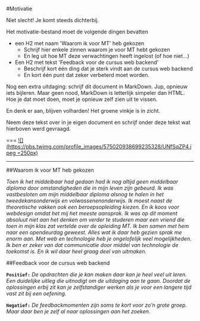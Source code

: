#Motivatie

Niet slecht! Je komt steeds dichterbij.

Het motivatie-bestand moet de volgende dingen bevatten
- een H2 met naam 'Waarom ik voor MT' heb gekozen
  - Schrijf hier enkele zinnen waarom je voor MT hebt gekozen
  - En leg uit hoe MT deze verwachtingen heeft ingelost (of hoe niet...)
- Een H2 met tekst 'Feedback voor de cursus web backend'
  - Beschrijf kort één ding dat je sterk vindt aan de cursus web backend
  - En kort één punt dat zeker verbeterd moet worden.

Nog een extra uitdaging: schrijf dit document in MarkDown. Jup, opnieuw iets bijleren. Maar geen nood, MarkDown is letterlijk simpeler dan HTML. Hoe je dat moet doen, moet je opnieuw zelf zien uit te vissen.

En denk er aan, blijven volharden! Het groene vinkje is in zicht.

Neem deze tekst over in je eigen document en schrijf onder deze tekst wat hierboven werd gevraagd.

===
[![](https://pbs.twimg.com/profile_images/575020938699235328/UNfSqZP4.jpeg  =250px)](https://github.com/PieterMelis)
___



##Waarom ik voor MT heb gekozen

*Toen ik het middelbaar had gedaan had ik nog altijd geen middelbaar diploma door omstandigheden die in mijn leven zijn gebeurd. Ik was vastbesloten om mijn middelbaar diploma alsnog te halen in het tweedekansonderwijs en volwassenenonderwijs. Ik moest naast de theoretische vakken ook een beroepsopleiding kiezen. En ik koos voor webdesign omdat het mij het meeste aansprak. Ik was op dit moment absoluut niet aan het denken om verder te studeren maar een vriend die toen in mijn klas zat vertelde over de opleiding MT. Ik ben samen met hem naar een opendeurdag geweest. Alles wat ik daar heb gezien sprak me enorm aan. Met web en technologie heb je ongelofelijk veel mogelijkheden. Ik ben er zeker van dat communicatie door middel van technologie de toekomst is. En ik wil daar heel graag deel van uitmaken.*  

##Feedback voor de cursus web backend

**`Positief:`**
*De opdrachten die je kan maken daar kan je heel veel uit leren. Een duidelijke uitleg die uitnodigt om de uitdaging aan te gaan. Doordat de oplossingen erbij zit kan je zelfstandiger werken als je voor een langere tijd vast zit bij een oefening.*

**`Negatief:`**
*De feedbackmomenten zijn soms te kort voor zo’n grote groep. Maar daar ben je zelf al naar oplossingen aan het zoeken.*
